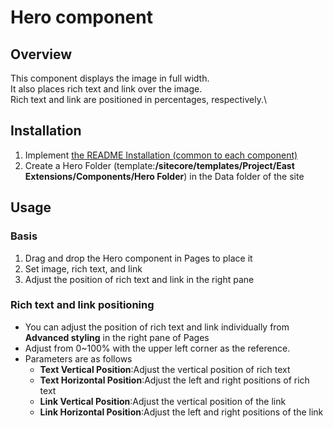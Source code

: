 # Hero component

## Overview

This component displays the image in full width.\
It also places rich text and link over the image.\
Rich text and link are positioned in percentages, respectively.\

## Installation

1. Implement [the README Installation (common to each component)](../README.md#installation-common-to-all-components)
1. Create a Hero Folder (template:**/sitecore/templates/Project/East Extensions/Components/Hero Folder**) in the Data folder of the site

## Usage

### Basis

1. Drag and drop the Hero component in Pages to place it
1. Set image, rich text, and link
1. Adjust the position of rich text and link in the right pane

### Rich text and link positioning

- You can adjust the position of rich text and link individually from **Advanced styling** in the right pane of Pages
- Adjust from 0~100% with the upper left corner as the reference.
- Parameters are as follows
  - **Text Vertical Position**:Adjust the vertical position of rich text
  - **Text Horizontal Position**:Adjust the left and right positions of rich text
  - **Link Vertical Position**:Adjust the vertical position of the link
  - **Link Horizontal Position**:Adjust the left and right positions of the link
